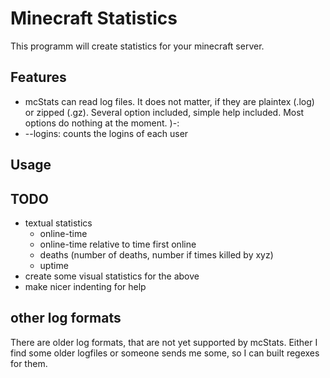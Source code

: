 # Minecraft Statistics

This programm will create statistics for your minecraft server.

## Features

* mcStats can read log files. It does not matter, if they are plaintex (.log) or zipped (.gz). Several option included, simple help included. Most options do nothing at the moment.  )-:
* --logins: counts the logins of each user

## Usage

## TODO

* textual statistics
    * online-time
    * online-time relative to time first online
    * deaths (number of deaths, number if times killed by xyz)
    * uptime
* create some visual statistics for the above
* make nicer indenting for help

## other log formats

There are older log formats, that are not yet supported by mcStats. Either I find some older logfiles or someone sends me some, so I can built regexes for them.
